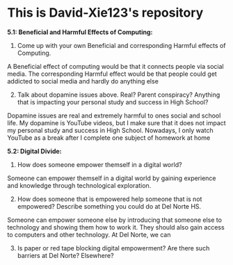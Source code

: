 # This is David-Xie123's repository

**5.1: Beneficial and Harmful Effects of Computing:**
1. Come up with your own Beneficial and corresponding Harmful effects of Computing.

A Beneficial effect of computing would be that it connects people via social media. The corresponding Harmful effect would be that people could get addicted to social media and hardly do anything else

2. Talk about dopamine issues above. Real? Parent conspiracy? Anything that is impacting your personal study and success in High School?

Dopamine issues are real and extremely harmful to ones social and school life. My dopamine is YouTube videos, but I make sure that it does not impact my personal study and success in High School. Nowadays, I only watch YouTube as a break after I complete one subject of homework at home

**5.2: Digital Divide:**
1. How does someone empower themself in a digital world?

Someone can empower themself in a digital world by gaining experience and knowledge through technological exploration.

2. How does someone that is empowered help someone that is not empowered? Describe something you could do at Del Norte HS.

Someone can empower someone else by introducing that someone else to technology and showing them how to work it. They should also gain access to computers and other technology. At Del Norte, we can 

3. Is paper or red tape blocking digital empowerment? Are there such barriers at Del Norte? Elsewhere?
